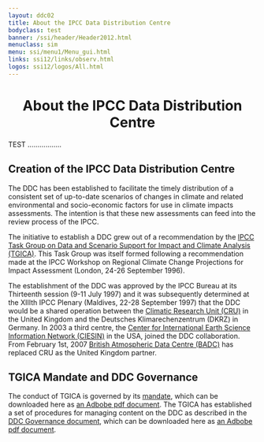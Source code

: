 ```yaml
---
layout: ddc02
title: About the IPCC Data Distribution Centre
bodyclass: test
banner: /ssi/header/Header2012.html
menuclass: sim
menu: ssi/menu1/Menu_gui.html
links: ssi12/links/observ.html
logos: ssi12/logos/All.html
---
```


<div id="pagetitle">
  <h1 align="center">About the IPCC Data Distribution Centre</h1>
</div>
  <!-- End of Page Title Block -->
  
  TEST .................

<div id="content">

  <p></p>

  <h2> Creation of the IPCC Data Distribution Centre</h2>

  <p>   The DDC has been established to facilitate the timely distribution of a consistent set of
  up-to-date scenarios of changes in climate and related environmental and socio-economic factors for
  use in climate impacts assessments. The intention is that these new assessments can feed into the
  review process of the IPCC.</p>

  <p>   The initiative to establish a DDC grew out of a recommendation by the
  <a href="http://www.ipcc.ch/activities/tgica.shtml" target="new">
  IPCC Task Group on Data and Scenario Support for Impact and Climate Analysis (TGICA)</a>.
  This Task Group was itself formed following a recommendation made at the IPCC Workshop on
  Regional Climate Change Projections for Impact Assessment (London, 24-26 September 1996). </p>

  <p>   The establishment of the DDC was approved by the IPCC Bureau at its Thirteenth session
  (9-11 July 1997) and it was subsequently determined at the XIIIth IPCC Plenary (Maldives, 22-28
  September 1997) that the DDC would be a shared operation between the
  <a href="http://www.cru.uea.ac.uk" target="new">Climatic Research Unit (CRU)</a> in the
  United Kingdom and the Deutsches Klimarechenzentrum (DKRZ) in Germany. In 2003 a third centre,
  the <a href="http://www.ciesin.columbia.edu/" target="new">Center for International Earth Science
  Information Network (CIESIN)</a> in the USA, joined the DDC collaboration.
  From February 1st, 2007 <a href="http://badc.nerc.ac.uk" target="new">British Atmospheric Data Centre (BADC)</a>
  has replaced CRU as the United Kingdom partner.</p>

  <h2> TGICA Mandate and DDC Governance</h2>

  <p>The conduct of TGICA is governed by its
  <a href="/docs/TGICA_Mandate_031207.htm">mandate</a>, which
  can be downloaded here as <a href="/docs/TGICA_Mandate_031207.pdf">an Adbobe pdf document</a>.
  The TGICA has established a set of procedures for
  managing content on the DDC as described in the
  <a href="/docs/TGICA_DDC_Governance_2012feb08.html">DDC Governance document</a>, which
  can be downloaded here as <a href="/docs/TGICA_DDC_Governance_2012feb08.pdf">an Adbobe pdf document</a>.
  </p>
